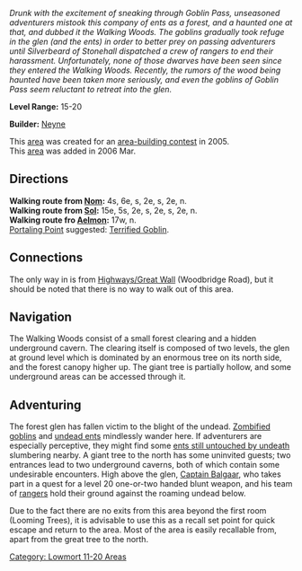 *Drunk with the excitement of sneaking through Goblin Pass, unseasoned
adventurers mistook this company of ents as a forest, and a haunted one
at that, and dubbed it the Walking Woods. The goblins gradually took
refuge in the glen (and the ents) in order to better prey on passing
adventurers until Silverbeard of Stonehall dispatched a crew of rangers
to end their harassment. Unfortunately, none of those dwarves have been
seen since they entered the Walking Woods. Recently, the rumors of the
wood being haunted have been taken more seriously, and even the goblins
of Goblin Pass seem reluctant to retreat into the glen.*

**Level Range:** 15-20

**Builder:** [Neyne](User:Neyne.md "wikilink")

This [area](:Category:_Areas.md "wikilink") was created for an
[area-building contest](Area-Building_Contests.md "wikilink") in 2005.  
This [area](:Category:_Areas.md "wikilink") was added in 2006 Mar.  

## Directions

**Walking route from [Nom](Nom "wikilink"):** 4s, 6e, s, 2e, s, 2e, n.  
**Walking route from [Sol](Sol "wikilink"):** 15e, 5s, 2e, s, 2e, s, 2e,
n.  
**Walking route fro [Aelmon](Aelmon "wikilink"):** 17w, n.  
[Portaling Point](Portal.md "wikilink") suggested: [Terrified
Goblin](Terrified_Goblin "wikilink").

## Connections

The only way in is from [Highways/Great
Wall](:Category:Highways/Great_Wall.md "wikilink") (Woodbridge Road),
but it should be noted that there is no way to walk out of this area.

## Navigation

The Walking Woods consist of a small forest clearing and a hidden
underground cavern. The clearing itself is composed of two levels, the
glen at ground level which is dominated by an enormous tree on its north
side, and the forest canopy higher up. The giant tree is partially
hollow, and some underground areas can be accessed through it.

## Adventuring

The forest glen has fallen victim to the blight of the undead.
[Zombified goblins](Undead_Goblin.md "wikilink") and [undead
ents](Undead_Ent.md "wikilink") mindlessly wander here. If adventurers
are especially perceptive, they might find some [ents still untouched by
undeath](Slumbering_Ent.md "wikilink") slumbering nearby. A giant tree
to the north has some uninvited guests; two entrances lead to two
underground caverns, both of which contain some undesirable encounters.
High above the glen, [Captain Balgaar](Captain_Balgaar "wikilink"), who
takes part in a quest for a level 20 one-or-two handed blunt weapon, and
his team of [rangers](Dwarven_Shooter.md "wikilink") hold their ground
against the roaming undead below.

Due to the fact there are no exits from this area beyond the first room
(Looming Trees), it is advisable to use this as a recall set point for
quick escape and return to the area. Most of the area is easily
recallable from, apart from the great tree to the north.

[Category: Lowmort 11-20
Areas](Category:_Lowmort_11-20_Areas "wikilink")
